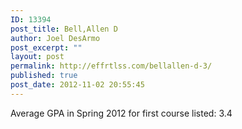 ```yaml
---
ID: 13394
post_title: Bell,Allen D
author: Joel DesArmo
post_excerpt: ""
layout: post
permalink: http://effrtlss.com/bellallen-d-3/
published: true
post_date: 2012-11-02 20:55:45
---
```

<p>Average GPA in Spring 2012 for first course listed: 3.4</p>